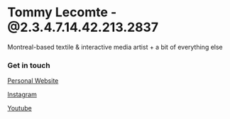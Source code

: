 # Tommy Lecomte - @2.3.4.7.14.42.213.2837
Montreal-based textile & interactive media artist + a bit of everything else

### Get in touch
[Personal Website](https://www.tommylecomte.com)

[Instagram](https://www.instagram.com/2.3.4.7.14.42.213.2837/)

[Youtube](https://www.youtube.com/channel/UCIE0m61Hd5gzo7QqHeT_1nw)
